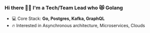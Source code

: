 ### Hi there 👋🏻 I'm a Tech/Team Lead who 😻 Golang

- 💻 Core Stack: **Go, Postgres, Kafka, GraphQL**
- 🔥 Interested in Asynchronous architecture, Microservices, Clouds
  
<!--
- If you are a very persistent recruiter - here is a link to my sv:
- 🖋 My **[CV](https://hh.ru/resume/cc3489f0ff07751efe0039ed1f644367567676)**
- 📫 How to reach me: **working-tam@yandex.com**
-->


